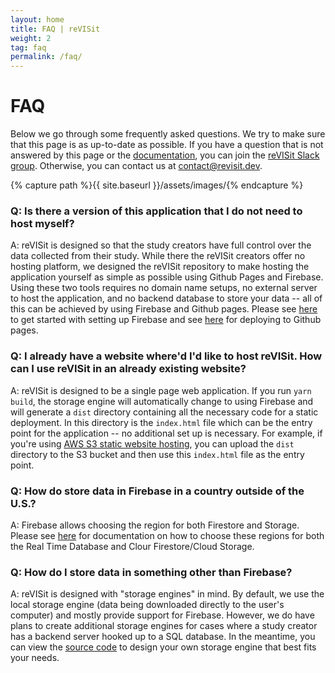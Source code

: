 ```yaml
---
layout: home
title: FAQ | reVISit
weight: 2
tag: faq
permalink: /faq/
---
```


# FAQ 

Below we go through some frequently asked questions. We try to make sure that this page is as up-to-date as possible. If you have a question that is not answered by this page or the [documentation](/tutorial/), you can join the [reVISit Slack group](https://join.slack.com/t/revisit-nsf/shared_invite/zt-2g1lwcq5y-Yae8eBEbMO~r7tP~ZQ7Cig). Otherwise, you can contact us at <contact@revisit.dev>.

{% capture path %}{{ site.baseurl }}/assets/images/{% endcapture %}

### Q: Is there a version of this application that I do not need to host myself?

A: reVISit is designed so that the study creators have full control over the data collected from their study. While there the reVISit creators offer no hosting platform, we designed the reVISit repository to make hosting the application yourself as simple as possible using Github Pages and Firebase. Using these two tools requires no domain name setups, no external server to host the application, and no backend database to store your data -- all of this can be achieved by using Firebase and Github pages. Please see [here](/tutorial/#connecting-to-firebase) to get started with setting up Firebase and see [here](/tutorial/#deploying-to-a-static-website) for deploying to Github pages.


### Q: I already have a website where'd I'd like to host reVISit. How can I use reVISit in an already existing website?

A: reVISit is designed to be a single page web application. If you run `yarn build`, the storage engine will automatically change to using Firebase and will generate a `dist` directory containing all the necessary code for a static deployment. In this directory is the `index.html` file which can be the entry point for the application -- no additional set up is necessary. For example, if you're using <a href="https://docs.aws.amazon.com/AmazonS3/latest/userguide/WebsiteHosting.html" target="_blank">AWS S3 static website hosting</a>, you can upload the `dist` directory to the S3 bucket and then use this `index.html` file as the entry point.

### Q: How do store data in Firebase in a country outside of the U.S.?

A: Firebase allows choosing the region for both Firestore and Storage. Please see <a href="https://firebase.google.com/docs/projects/locations)" target="_blank">here</a> for documentation on how to choose these regions for both the Real Time Database and Clour Firestore/Cloud Storage.


### Q: How do I store data in something other than Firebase?

A: reVISit is designed with "storage engines" in mind. By default, we use the local storage engine (data being downloaded directly to the user's computer) and mostly provide support for Firebase. However, we do have plans to create additional storage engines for cases where a study creator has a backend server hooked up to a SQL database. In the meantime, you can view the <a href="https://github.com/revisit-studies/study/tree/main/src/storage/engines" target="_blank">source code</a> to design your own storage engine that best fits your needs.